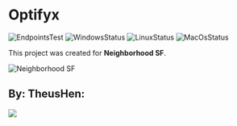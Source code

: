 # Optifyx
![EndpointsTest](https://github.com/Optifyx/optifyx-server/actions/workflows/endpoints_test.yml/badge.svg)
![WindowsStatus](https://github.com/Optifyx/optifyx-server/actions/workflows/linux_compatibility.yml/badge.svg)
![LinuxStatus](https://github.com/Optifyx/optifyx-server/actions/workflows/mac_compatibility.yml/badge.svg)
![MacOsStatus](https://github.com/Optifyx/optifyx-server/actions/workflows/windows_compatibility.yml/badge.svg)

This project was created for **Neighborhood SF**.

<img src="https://neighborhood.hackclub.com/neighborhoodLogo.png" alt="Neighborhood SF" />

## By: TheusHen:
<a href="https://github.com/TheusHen">
  <img src="https://contrib.rocks/image?repo=Optifyx/.github" />
</a>
